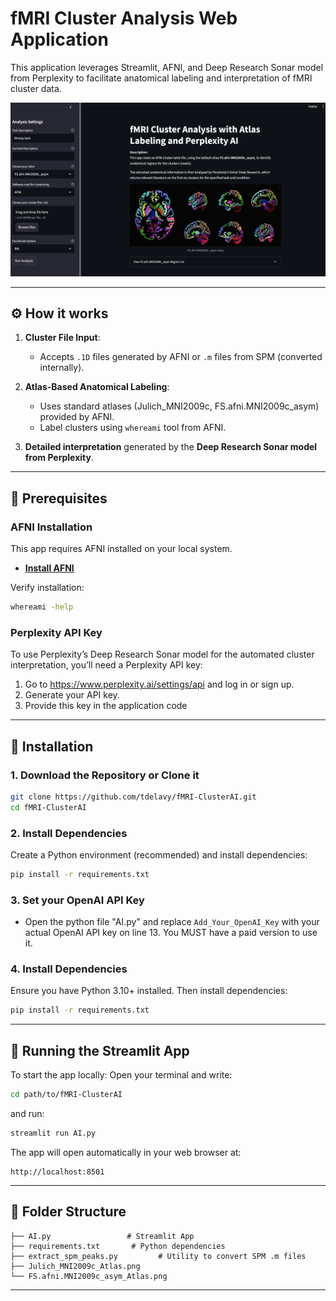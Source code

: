 # fMRI Cluster Analysis Web Application

This application leverages Streamlit, AFNI, and Deep Research Sonar model from Perplexity to facilitate anatomical labeling and interpretation of fMRI cluster data.

![fMRI Cluster Analysis](AIclusters.png)

---

## ⚙️ How it works

1. **Cluster File Input**:
   - Accepts `.1D` files generated by AFNI or `.m` files from SPM (converted internally).

2. **Atlas-Based Anatomical Labeling**:
   - Uses standard atlases (Julich_MNI2009c, FS.afni.MNI2009c_asym) provided by AFNI.
   - Label clusters using `whereami` tool from AFNI.

3. **Detailed interpretation** generated by the **Deep Research Sonar model from Perplexity**.

---

## 📌 **Prerequisites**

### AFNI Installation

This app requires AFNI installed on your local system.

- [**Install AFNI**](https://afni.nimh.nih.gov/pub/dist/doc/htmldoc/background_install/install_instructs/index.html)

Verify installation:
```bash
whereami -help
```

### Perplexity API Key

To use Perplexity’s Deep Research Sonar model for the automated cluster interpretation, you’ll need a Perplexity API key:
1. Go to https://www.perplexity.ai/settings/api and log in or sign up.
2. Generate your API key.
3. Provide this key in the application code 

---

## 🔧 Installation

### 1. Download the Repository or Clone it
```bash
git clone https://github.com/tdelavy/fMRI-ClusterAI.git
cd fMRI-ClusterAI
```

### 2. Install Dependencies
Create a Python environment (recommended) and install dependencies:

```bash
pip install -r requirements.txt
```

### 3. Set your OpenAI API Key

- Open the python file "AI.py" and replace `Add_Your_OpenAI_Key` with your actual OpenAI API key on line 13. 
You MUST have a paid version to use it.


### 4. Install Dependencies

Ensure you have Python 3.10+ installed. Then install dependencies:
```bash
pip install -r requirements.txt
```

---

## 🚀 Running the Streamlit App

To start the app locally:
Open your terminal and write:
```bash
cd path/to/fMRI-ClusterAI
```
and run:
```bash
streamlit run AI.py
```

The app will open automatically in your web browser at:
```
http://localhost:8501
```

---

## 📂 Folder Structure

```
├── AI.py                 # Streamlit App
├── requirements.txt       # Python dependencies     
├── extract_spm_peaks.py         # Utility to convert SPM .m files
├── Julich_MNI2009c_Atlas.png
└── FS.afni.MNI2009c_asym_Atlas.png
```

---

